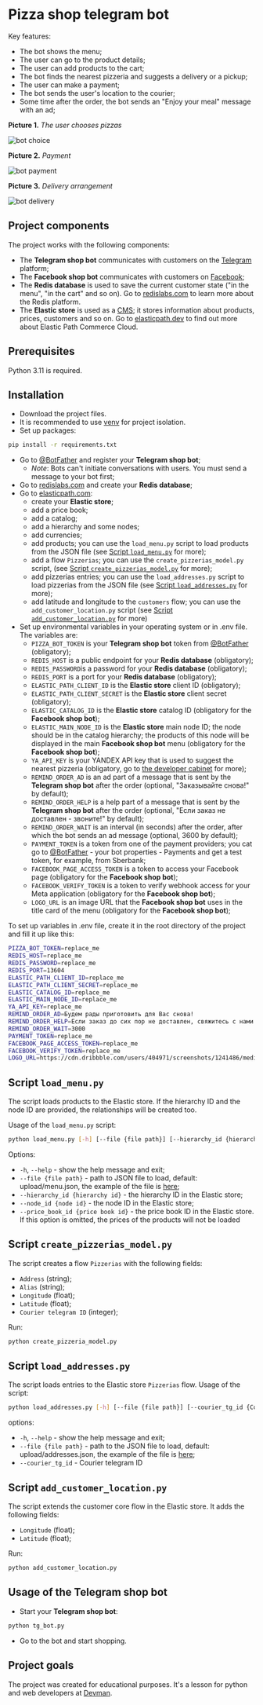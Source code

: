 # Pizza shop telegram bot

Key features:

- The bot shows the menu;
- The user can go to the product details;
- The user can add products to the cart;
- The bot finds the nearest pizzeria and suggests a delivery or a pickup;
- The user can make a payment;
- The bot sends the user's location to the courier;
- Some time after the order, the bot sends an "Enjoy your meal" message with an ad;

**Picture 1.** _The user chooses pizzas_

![bot choice](screenshots/bot_choice.gif)

**Picture 2.** _Payment_

![bot payment](screenshots/bot_payment.gif)

**Picture 3.** _Delivery arrangement_

![bot delivery](screenshots/bot_delivery.gif)

## Project components

The project works with the following components:

- The **Telegram shop bot** communicates with customers on the [Telegram](https://telegram.org/) platform;
- The **Facebook shop bot** communicates with customers on [Facebook](https://www.facebook.com/);
- The **Redis database** is used to save the current customer state ("in the menu", "in the cart" and so on). Go to [redislabs.com](https://redislabs.com/) to learn more about the Redis platform.
- The **Elastic store** is used as a [CMS](https://en.wikipedia.org/wiki/Content_management_system/); it stores information about products, prices, customers and so on. Go to [elasticpath.dev](https://elasticpath.dev/) to find out more about Elastic Path Commerce Cloud.

## Prerequisites

Python 3.11 is required.

## Installation

- Download the project files.
- It is recommended to use [venv](https://docs.python.org/3/library/venv.html?highlight=venv#module-venv) for project isolation.
- Set up packages:

```bash
pip install -r requirements.txt
```

- Go to [@BotFather](https://t.me/BotFather) and register your **Telegram shop bot**;
  - _Note_: Bots can't initiate conversations with users. You must send a message to your bot first;
- Go to [redislabs.com](https://redislabs.com/) and create your **Redis database**;
- Go to [elasticpath.com](https://euwest.cm.elasticpath.com/):
  - create your **Elastic store**;
  - add a price book;
  - add a catalog;
  - add a hierarchy and some nodes;
  - add currencies;
  - add products; you can use the `load_menu.py` script to load products from the JSON file (see [Script `load_menu.py`](#script-load_menupy) for more);
  - add a flow `Pizzerias`; you can use the `create_pizzerias_model.py` script,  (see [Script `create_pizzerias_model.py`](#script-create_pizzerias_modelpy) for more);
  - add pizzerias entries; you can use the `load_addresses.py` script to load pizzerias from the JSON file (see [Script `load_addresses.py`](#script-load_addressespy) for more);
  - add latitude and longitude to the `customers` flow; you can use the `add_customer_location.py` script (see [Script `add_customer_location.py`](#script-add_customer_locationpy) for more)
- Set up environmental variables in your operating system or in .env file. The variables are:
  - `PIZZA_BOT_TOKEN` is your **Telegram shop bot** token from [@BotFather](https://t.me/BotFather) (obligatory);
  - `REDIS_HOST` is a public endpoint for your **Redis database** (obligatory);
  - `REDIS_PASSWORD`is a password for your **Redis database** (obligatory);
  - `REDIS_PORT` is a port for your **Redis database** (obligatory);
  - `ELASTIC_PATH_CLIENT_ID` is the **Elastic store** client ID  (obligatory);
  - `ELASTIC_PATH_CLIENT_SECRET` is the **Elastic store** client secret  (obligatory);
  - `ELASTIC_CATALOG_ID` is the **Elastic store** catalog ID (obligatory for the **Facebook shop bot**);
  - `ELASTIC_MAIN_NODE_ID` is the **Elastic store** main node ID; the node should be in the catalog hierarchy; the products of this node will be displayed in the main  **Facebook shop bot** menu (obligatory for the **Facebook shop bot**);
  - `YA_API_KEY` is your YANDEX API key that is used to suggest the nearest pizzeria (obligatory, go to [the developer cabinet](https://developer.tech.yandex.ru/) for more);
  - `REMIND_ORDER_AD` is an ad part of a message that is sent by the **Telegram shop bot** after the order (optional, "Заказывайте снова!" by default);
  - `REMIND_ORDER_HELP` is a help part of a message that is sent by the **Telegram shop bot** after the order (optional, "Если заказ не доставлен - звоните!" by default);
  - `REMIND_ORDER_WAIT` is an interval (in seconds) after the order, after which the bot sends an ad message (optional, 3600 by default);
  - `PAYMENT_TOKEN` is a token from one of the payment providers; you cat go to [@BotFather](https://t.me/BotFather) - your bot properties - Payments and get a test token, for example, from Sberbank;
  - `FACEBOOK_PAGE_ACCESS_TOKEN` is a token to access your Facebook page (obligatory for the **Facebook shop bot**);
  - `FACEBOOK_VERIFY_TOKEN` is a token to verify webhook access for your Meta application (obligatory for the **Facebook shop bot**);
  - `LOGO_URL` is an image URL that the **Facebook shop bot** uses in the title card of the menu (obligatory for the **Facebook shop bot**);

To set up variables in .env file, create it in the root directory of the project and fill it up like this:

```bash
PIZZA_BOT_TOKEN=replace_me
REDIS_HOST=replace_me
REDIS_PASSWORD=replace_me
REDIS_PORT=13604
ELASTIC_PATH_CLIENT_ID=replace_me
ELASTIC_PATH_CLIENT_SECRET=replace_me
ELASTIC_CATALOG_ID=replace_me
ELASTIC_MAIN_NODE_ID=replace_me
YA_API_KEY=replace_me
REMIND_ORDER_AD=Будем рады приготовить для Вас снова!
REMIND_ORDER_HELP=Если заказ до сих пор не доставлен, свяжитесь с нами!
REMIND_ORDER_WAIT=3000
PAYMENT_TOKEN=replace_me
FACEBOOK_PAGE_ACCESS_TOKEN=replace_me
FACEBOOK_VERIFY_TOKEN=replace_me
LOGO_URL=https://cdn.dribbble.com/users/404971/screenshots/1241486/media/462c5d611f788d7802591e86e561cdfd.png
```

## Script `load_menu.py`

The script loads products to the Elastic store. If the hierarchy ID and the node ID are provided, the relationships will be created too.

Usage of the `load_menu.py` script:

```bash
python load_menu.py [-h] [--file {file path}] [--hierarchy_id {hierarchy id}] [--node_id {node id}] [--price_book_id {price book id}]
```

Options:

- `-h`, `--help` - show the help message and exit;
- `--file {file path}` - path to JSON file to load, default: upload/menu.json, the example of the file is [here](upload/menu.json);
- `--hierarchy_id {hierarchy id}` - the hierarchy ID in the Elastic store;
- `--node_id {node id}` - the node ID in the Elastic store;
- `--price_book_id {price book id}` - the price book ID in the Elastic store. If this option is omitted, the prices of the products will not be loaded

## Script `create_pizzerias_model.py`

The script creates a flow `Pizzerias` with the following fields:

- `Address` (string);
- `Alias` (string);
- `Longitude` (float);
- `Latitude` (float);
- `Courier telegram ID` (integer);

Run:

```bash
python create_pizzeria_model.py
```

## Script `load_addresses.py`

The script loads entries to the Elastic store `Pizzerias` flow.
Usage of the script:

```bash
python load_addresses.py [-h] [--file {file path}] [--courier_tg_id {Courier telegram ID}]
```

options:

- `-h`, `--help` - show the help message and exit;
- `--file {file path}` - path to the JSON file to load, default: upload/addresses.json, the example of the file is [here](upload/addresses.json);
- `--courier_tg_id` - Courier telegram ID

## Script `add_customer_location.py`

The script extends the customer core flow in the Elastic store. It adds the following fields:

- `Longitude` (float);
- `Latitude` (float);

Run:

```bash
python add_customer_location.py
```

## Usage of the Telegram shop bot

- Start your **Telegram shop bot**:

```bash
python tg_bot.py
```

- Go to the bot and start shopping.

## Project goals

The project was created for educational purposes.
It's a lesson for python and web developers at [Devman](https://dvmn.org/).

